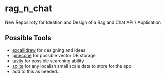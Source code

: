 # rag_n_chat
New Reposiroty for Ideation and Design of a Rag and Chat API / Application

## Possible Tools
- [excallidraw](https://excalidraw.com/) for designing and ideas
- [pinecone](https://www.pinecone.io/) for possible vector DB storage
- [tavily](https://tavily.com/) for possible searching ability
- [sqlite](https://www.sqlite.org/index.html) for any localish small scale data to store for the app
- add to this as needed...
